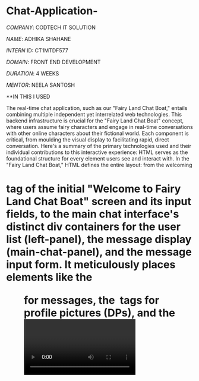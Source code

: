 # Chat-Application-

*COMPANY*: CODTECH IT SOLUTION

*NAME*: ADHIKA SHAHANE

*INTERN* ID: CT1MTDF577

*DOMAIN*: FRONT END DEVELOPMENT

*DURATION*: 4 WEEKS

*MENTOR*: NEELA SANTOSH

**IN THIS I USED 

The real-time chat application, such as our "Fairy Land Chat Boat," entails combining multiple independent yet interrelated web technologies. This backend infrastructure is crucial for the "Fairy Land Chat Boat" concept, where users assume fairy characters and engage in real-time conversations with other online characters about their fictional world.
Each component is critical, from moulding the visual display to facilitating rapid, direct conversation. Here's a summary of the primary technologies used and their individual contributions to this interactive experience:
HTML serves as the foundational structure for every element users see and interact with. In the "Fairy Land Chat Boat," HTML defines the entire layout: from the welcoming <h1> tag of the initial "Welcome to Fairy Land Chat Boat" screen and its input fields, to the main chat interface's distinct div containers for the user list (left-panel), the message display (main-chat-panel), and the message input form. It meticulously places elements like the <ul> for messages, the <img> tags for profile pictures (DPs), and the <video> tag for the immersive background. Without HTML, the application would simply be a blank canvas, lacking any content or hierarchical organization.
CSS is where the "Fairy Land" look really comes alive. It controls the visual appearance of all HTML elements, transforming basic structure into a compelling user interface. CSS is crucial for this chat application.
Colour Scheme: Using the "purple blur" backdrop (now a clear video with fading), "WhatsApp-like" green for sent messages, light purple for received messages, and dark purple for headers.
Layout and Responsiveness: Ensure that the chat program is centred, suitably sized, and adjusts smoothly to multiple screen dimensions, from desktop displays to mobile devices, eliminating horizontal scrolling while retaining usability.
Node.js: The Server-Side Powerhouse Node.js acts as the JavaScript runtime environment on the server. It allows us to use JavaScript for both the frontend and backend, streamlining development. As a server-side runtime, Node.js enables the creation of network applications, handling concurrent connections efficiently. In this chat application, Node.js runs the server.js file, acting as the central hub for all client connections and message routing.
Express.js: The Backend Framework Built on top of Node.js, Express.js provides a robust yet minimalist framework for building web applications and APIs. It simplifies common server-side tasks, making development faster and more organized:
•	Serving Static Files: Express efficiently serves all static assets (HTML, CSS, JavaScript files, and media like the background video) from the public directory to the client's browser.
•	Route Handling: Although simple in this app, Express can define specific routes (e.g., / for the main page) to handle different client requests.
•	HTTP Server Creation: It abstracts away the complexities of creating an HTTP server, allowing socket.io to easily attach itself for real-time communication.
Socket.IO: The Heart of Real-Time Communication Socket.IO is the cornerstone of the application's real-time capabilities. Unlike traditional HTTP requests (which are short-lived and unidirectional), Socket.IO establishes a persistent, bidirectional communication channel (often using WebSockets) between the client and the server.**

